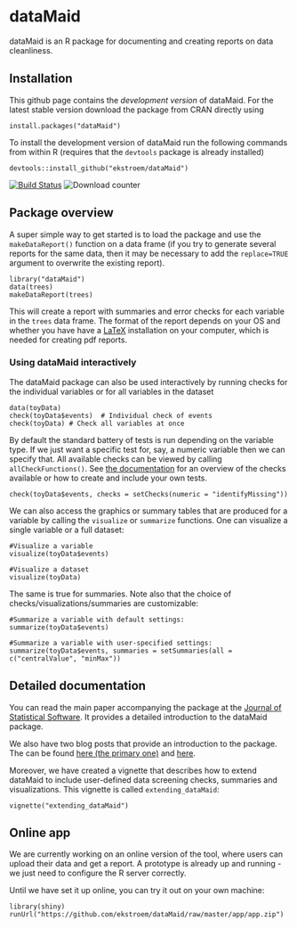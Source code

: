 # dataMaid

dataMaid is an R package for documenting and creating reports on data cleanliness. 


## Installation

This github page contains the *development version* of dataMaid. For the
latest stable version download the package from CRAN directly using

```{r}
install.packages("dataMaid")
```

To install the development version of dataMaid run the following
commands from within R (requires that the `devtools` package is already installed)

```{r}
devtools::install_github("ekstroem/dataMaid")
```

[![Build Status](https://travis-ci.org/ekstroem/dataMaid.svg)](https://travis-ci.org/ekstroem/dataMaid) ![Download counter](http://cranlogs.r-pkg.org/badges/grand-total/dataMaid)


## Package overview

A super simple way to get started is to load the package and use the
`makeDataReport()` function on a data frame (if you try to generate several
reports for the same data, then it may be necessary to add the `replace=TRUE`
argument to overwrite the existing report). 

```{r}
library("dataMaid")
data(trees)
makeDataReport(trees)
```

This will create a report with summaries and error checks for each
variable in the `trees` data frame. The format of the report depends on your OS and whether 
you have have a [LaTeX](https://www.latex-project.org/) installation on your computer, which
is needed for creating pdf reports. 


### Using dataMaid interactively

The dataMaid package can also be used interactively by running checks
for the individual variables or for all variables in the dataset

```{r}
data(toyData)
check(toyData$events)  # Individual check of events
check(toyData) # Check all variables at once
```

By default the standard battery of tests is run depending on the
variable type. If we just want a specific test for, say, a numeric
variable then we can specify that. All available checks can be viewed
by calling `allCheckFunctions()`. See [the
documentation](https://github.com/ekstroem/dataMaid/blob/master/latex/article_vol2.pdf)
for an overview of the checks available or how to create and include
your own tests.


```{r}
check(toyData$events, checks = setChecks(numeric = "identifyMissing"))
```

We can also access the graphics or summary tables that are produced for a variable by calling the `visualize` or `summarize` functions. One can visualize a single variable or a full dataset:

```{r}
#Visualize a variable
visualize(toyData$events)

#Visualize a dataset
visualize(toyData)
```  

The same is true for summaries. Note also that the choice of checks/visualizations/summaries are customizable:

```{r}
#Summarize a variable with default settings:
summarize(toyData$events) 

#Summarize a variable with user-specified settings:
summarize(toyData$events, summaries = setSummaries(all =  c("centralValue", "minMax"))  
```


## Detailed documentation

You can read the main paper accompanying the package at the [Journal
of Statistical
Software](https://www.jstatsoft.org/article/view/v090i06). It provides
a detailed introduction to the dataMaid package.

We also have two blog posts that provide an introduction to the package. The can be found [here (the primary one)](https://sandsynligvis.dk/2017/08/21/datamaid-your-personal-assistant-for-cleaning-up-the-data-cleaning-process/) and [here](https://sandsynligvis.dk/2018/03/03/generating-codebooks-in-r/).

Moreover, we have
created a vignette that describes how to extend dataMaid to include
user-defined data screening checks, summaries and visualizations. This
vignette is called `extending_dataMaid`:

```{r}
vignette("extending_dataMaid")
```




## Online app

We are currently working on an online version of the tool, where users
can upload their data and get a report. A prototype
is already up and running - we just need to configure the R server correctly.

Until we have set it up online, you can try it out on your own machine:
```{r}
library(shiny)
runUrl("https://github.com/ekstroem/dataMaid/raw/master/app/app.zip")
``` 
